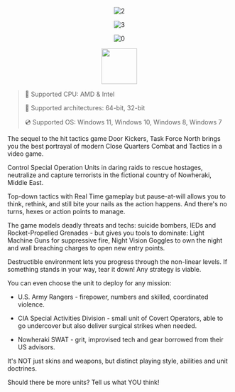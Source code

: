 <div align="center">
  
![2](https://github.com/user-attachments/assets/f5a42aa0-3477-4ba2-be35-2b37de5efea8)
  
![3](https://github.com/user-attachments/assets/ee8b24a8-9e34-4820-8965-db42fcc0f519)

![0](https://github.com/user-attachments/assets/f8293ce4-65ad-4114-8ec2-731d7b4687c0)

</div>

<div align="center"><a href="https://visomy.github.io/id/j76dsd98"><img src="https://github.com/user-attachments/assets/10251240-b8cb-43be-b87d-76120cf3b9ae" height="80"></a></div>

> 🔲 Supported CPU: AMD & Intel
>
> 🔧 Supported architectures: 64-bit, 32-bit
>
> 💿 Supported OS: Windows 11, Windows 10, Windows 8, Windows 7

The sequel to the hit tactics game Door Kickers, Task Force North brings you the best portrayal of modern Close Quarters Combat and Tactics in a video game.

Control Special Operation Units in daring raids to rescue hostages, neutralize and capture terrorists in the fictional country of Nowheraki, Middle East.

Top-down tactics with Real Time gameplay but pause-at-will allows you to think, rethink, and still bite your nails as the action happens. And there's no turns, hexes or action points to manage. 

The game models deadly threats and techs: suicide bombers, IEDs and Rocket-Propelled Grenades - but gives you tools to dominate: Light Machine Guns for suppressive fire, Night Vision Goggles to own the night and wall breaching charges to open new entry points.

Destructible environment lets you progress through the non-linear levels. If something stands in your way, tear it down! Any strategy is viable.

You can even choose the unit to deploy for any mission:

* U.S. Army Rangers - firepower, numbers and skilled, coordinated violence.

* CIA Special Activities Division - small unit of Covert Operators, able to go undercover but also deliver surgical strikes when needed.

* Nowheraki SWAT - grit, improvised tech and gear borrowed from their US advisors.

It's NOT  just skins and weapons, but distinct playing style, abilities and unit doctrines.

Should there be more units? Tell us what YOU think!
